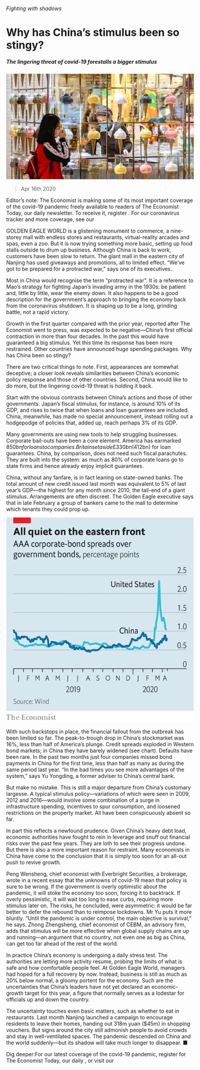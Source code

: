 ###### Fighting with shadows

# Why has China’s stimulus been so stingy? 

##### The lingering threat of covid-19 forestalls a bigger stimulus 

![image](images/20200418_FNP001_0.jpg) 

> Apr 16th 2020 

Editor’s note: The Economist is making some of its most important coverage of the covid-19 pandemic freely available to readers of The Economist Today, our daily newsletter. To receive it, register . For our coronavirus tracker and more coverage, see our 

GOLDEN EAGLE WORLD is a glistening monument to commerce, a nine-storey mall with endless stores and restaurants, virtual-reality arcades and spas, even a zoo. But it is now trying something more basic, setting up food stalls outside to drum up business. Although China is back to work, customers have been slow to return. The giant mall in the eastern city of Nanjing has used giveaways and promotions, all to limited effect. “We’ve got to be prepared for a protracted war,” says one of its executives.

Most in China would recognise the term “protracted war”. It is a reference to Mao’s strategy for fighting Japan’s invading army in the 1930s: be patient and, little by little, wear the enemy down. It also happens to be a good description for the government’s approach to bringing the economy back from the coronavirus shutdown. It is shaping up to be a long, grinding battle, not a rapid victory.


Growth in the first quarter compared with the prior year, reported after The Economist went to press, was expected to be negative—China’s first official contraction in more than four decades. In the past this would have guaranteed a big stimulus. Yet this time its response has been more restrained. Other countries have announced huge spending packages. Why has China been so stingy?

There are two critical things to note. First, appearances are somewhat deceptive; a closer look reveals similarities between China’s economic policy response and those of other countries. Second, China would like to do more, but the lingering covid-19 threat is holding it back.

Start with the obvious contrasts between China’s actions and those of other governments. Japan’s fiscal stimulus, for instance, is around 10% of its GDP, and rises to twice that when loans and loan guarantees are included. China, meanwhile, has made no special announcement, instead rolling out a hodgepodge of policies that, added up, reach perhaps 3% of its GDP.

Many governments are using new tools to help struggling businesses. Corporate bail-outs have been a core element. America has earmarked $850bn for loans to companies. Britain set aside £330bn ($412bn) for loan guarantees. China, by comparison, does not need such fiscal parachutes. They are built into the system: as much as 80% of corporate loans go to state firms and hence already enjoy implicit guarantees.

China, without any fanfare, is in fact leaning on state-owned banks. The total amount of new credit issued last month was equivalent to 5% of last year’s GDP—the highest for any month since 2010, the tail-end of a giant stimulus. Arrangements are often discreet. The Golden Eagle executive says that in late February a group of bankers came to the mall to determine which tenants they could prop up.

![image](images/20200418_FNC241.png) 


With such backstops in place, the financial fallout from the outbreak has been limited so far. The peak-to-trough drop in China’s stockmarket was 16%, less than half of America’s plunge. Credit spreads exploded in Western bond markets; in China they have barely widened (see chart). Defaults have been rare. In the past two months just four companies missed bond payments in China for the first time, less than half as many as during the same period last year. “In the bad times you see more advantages of the system,” says Yu Yongding, a former adviser to China’s central bank.

But make no mistake. This is still a major departure from China’s customary largesse. A typical stimulus policy—variations of which were seen in 2009, 2012 and 2016—would involve some combination of a surge in infrastructure spending, incentives to spur consumption, and loosened restrictions on the property market. All have been conspicuously absent so far.

In part this reflects a newfound prudence. Given China’s heavy debt load, economic authorities have fought to rein in leverage and snuff out financial risks over the past few years. They are loth to see their progress undone. But there is also a more important reason for restraint. Many economists in China have come to the conclusion that it is simply too soon for an all-out push to revive growth.

Peng Wensheng, chief economist with Everbright Securities, a brokerage, wrote in a recent essay that the unknowns of covid-19 mean that policy is sure to be wrong. If the government is overly optimistic about the pandemic, it will stoke the economy too soon, forcing it to backtrack. If overly pessimistic, it will wait too long to ease curbs, requiring more stimulus later on. The risks, he concluded, were asymmetric: it would be far better to defer the rebound than to reimpose lockdowns. Mr Yu puts it more bluntly. “Until the pandemic is under control, the main objective is survival,” he says. Zhong Zhengsheng, chief economist of CEBM, an advisory firm, adds that stimulus will be more effective when global supply chains are up and running—an argument that no country, not even one as big as China, can get too far ahead of the rest of the world.

In practice China’s economy is undergoing a daily stress test. The authorities are letting more activity resume, probing the limits of what is safe and how comfortable people feel. At Golden Eagle World, managers had hoped for a full recovery by now. Instead, business is still as much as 20% below normal, a gloomy portent for the economy. Such are the uncertainties that China’s leaders have not yet declared an economic-growth target for this year, a figure that normally serves as a lodestar for officials up and down the country.

The uncertainty touches even basic matters, such as whether to eat in restaurants. Last month Nanjing launched a campaign to encourage residents to leave their homes, handing out 318m yuan ($45m) in shopping vouchers. But signs around the city still admonish people to avoid crowds and stay in well-ventilated spaces. The pandemic descended on China and the world suddenly—but its shadow will take much longer to disappear. ■

Dig deeper:For our latest coverage of the covid-19 pandemic, register for The Economist Today, our daily , or visit our 

